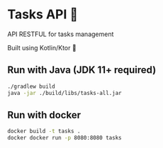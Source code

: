 # Tasks API 📝
API RESTFUL for tasks management

Built using Kotlin/Ktor 🚀

## Run with Java (JDK 11+ required)
```bash
./gradlew build
java -jar ./build/libs/tasks-all.jar
```

## Run with docker
```bash
docker build -t tasks .
docker docker run -p 8080:8080 tasks 
```